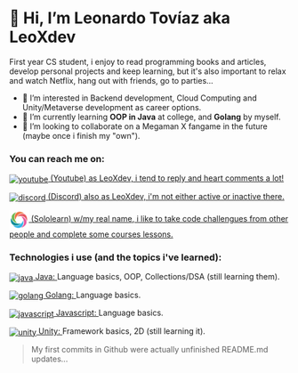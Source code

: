 # 👋 Hi, I’m Leonardo Tovíaz aka LeoXdev

First year CS student, i enjoy to read programming books and articles, develop personal projects and keep learning, but it's also important to relax and watch Netflix, hang out with friends, go to parties...

- 👀 I’m interested in Backend development, Cloud Computing and Unity/Metaverse development as career options.
- 🌱 I’m currently learning **OOP in Java** at college, and **Golang** by myself.
- 💞️ I’m looking to collaborate on a Megaman X fangame in the future (maybe once i finish my "own").
              <!-- Reach me section -->

<h3 align="left">You can reach me on:</h3>
<p align="left">
  
<a href="https://www.youtube.com/channel/UC2_GPZyj6cS1P0t7bizBOnA" target="_blank" rel="noopener noreferrer"><img align="center"
src="https://github.com/peterthehan/peterthehan/blob/main/assets/youtube.svg" alt="youtube" height="35" width="35" /> (Youtube) as LeoXdev, i tend to reply and heart comments a lot! </a>

<a href="https://discordapp.com/users/817916929574567936" target="_blank" rel="noopener noreferrer"><img align="center"
src="https://github.com/rahuldkjain/github-profile-readme-generator/blob/master/src/images/icons/Social/discord.svg" alt="discord" height="35" width="35" /> (Discord) also as LeoXdev, i'm not either active or inactive there. </a>

<a href="https://www.sololearn.com/profile/21587777" target="_blank" rel="noopener noreferrer"><img align="center"
src="https://raw.githubusercontent.com/LeoXdev/LeoXdev/main/img/sololearn-icon.png" alt="sololearn" height="35" width="35" /> (Sololearn) w/my real name, i like to take code challengues from other
people and complete some courses lessons. </a>



</p>


<h3 align="left">Technologies i use (and the topics i've learned):</h3>
<p align="left">
 
<a href="https://dev.java/" target="_blank" rel="noopener noreferrer"><img align="center"
src="https://github.com/rahuldkjain/github-profile-readme-generator/blob/master/src/images/icons/ProgrammingLanguages/java.svg" alt="java" height="40" width="40" /> Java: </a> Language basics, OOP, Collections/DSA (still learning them).

<a href="https://go.dev/" target="_blank" rel="noopener noreferrer"><img align="center"
src="https://github.com/rahuldkjain/github-profile-readme-generator/blob/master/src/images/icons/ProgrammingLanguages/go.svg" alt="golang" height="40" width="40" /> Golang: </a> Language basics<!--, Modules (still learning them)-->.
  
<a href="https://developer.mozilla.org/en-US/docs/Web/JavaScript" target="_blank" rel="noopener noreferrer"><img align="center"
src="https://github.com/rahuldkjain/github-profile-readme-generator/blob/master/src/images/icons/ProgrammingLanguages/javascript.svg" alt="javascript" height="40" width="40" /> Javascript: </a> Language basics.
  
<a href="https://unity.com/developer-tools" target="_blank" rel="noopener noreferrer"><img align="center"
src="https://github.com/rahuldkjain/github-profile-readme-generator/blob/master/src/images/icons/GameEngines/unity.svg" alt="unity" height="40"
width="40" /> Unity: </a> Framework basics, 2D (still learning it).

</p>



> My first commits in Github were actually unfinished README.md updates...

<!---
LeoXdev/LeoXdev is a ✨ special ✨ repository because its `README.md` (this file) appears on your GitHub profile.
You can click the Preview link to take a look at your changes.
--->
